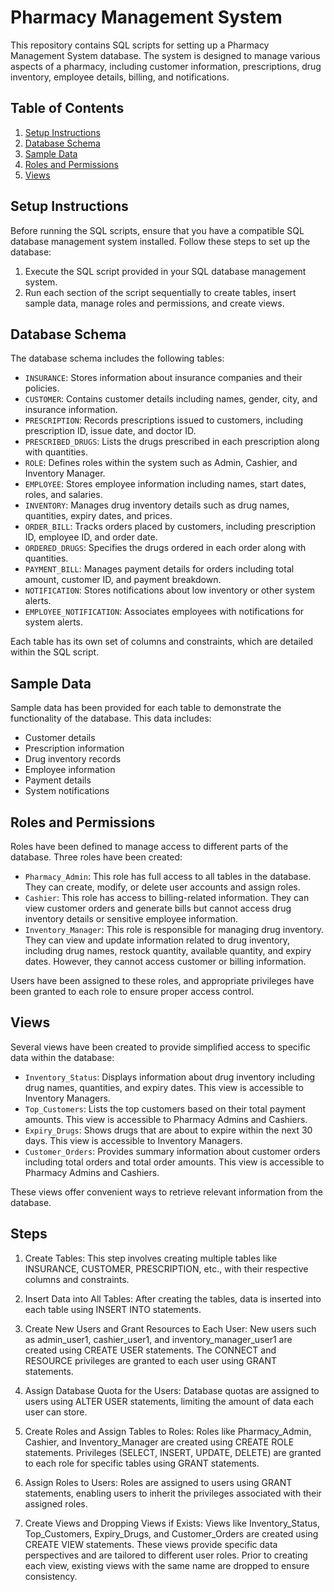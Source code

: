 # Pharmacy Management System

This repository contains SQL scripts for setting up a Pharmacy Management System database. The system is designed to manage various aspects of a pharmacy, including customer information, prescriptions, drug inventory, employee details, billing, and notifications.

## Table of Contents

1. [Setup Instructions](#setup-instructions)
2. [Database Schema](#database-schema)
3. [Sample Data](#sample-data)
4. [Roles and Permissions](#roles-and-permissions)
5. [Views](#views)

## Setup Instructions

Before running the SQL scripts, ensure that you have a compatible SQL database management system installed. Follow these steps to set up the database:

1. Execute the SQL script provided in your SQL database management system.
2. Run each section of the script sequentially to create tables, insert sample data, manage roles and permissions, and create views.

## Database Schema

The database schema includes the following tables:

- `INSURANCE`: Stores information about insurance companies and their policies.
- `CUSTOMER`: Contains customer details including names, gender, city, and insurance information.
- `PRESCRIPTION`: Records prescriptions issued to customers, including prescription ID, issue date, and doctor ID.
- `PRESCRIBED_DRUGS`: Lists the drugs prescribed in each prescription along with quantities.
- `ROLE`: Defines roles within the system such as Admin, Cashier, and Inventory Manager.
- `EMPLOYEE`: Stores employee information including names, start dates, roles, and salaries.
- `INVENTORY`: Manages drug inventory details such as drug names, quantities, expiry dates, and prices.
- `ORDER_BILL`: Tracks orders placed by customers, including prescription ID, employee ID, and order date.
- `ORDERED_DRUGS`: Specifies the drugs ordered in each order along with quantities.
- `PAYMENT_BILL`: Manages payment details for orders including total amount, customer ID, and payment breakdown.
- `NOTIFICATION`: Stores notifications about low inventory or other system alerts.
- `EMPLOYEE_NOTIFICATION`: Associates employees with notifications for system alerts.

Each table has its own set of columns and constraints, which are detailed within the SQL script.

## Sample Data

Sample data has been provided for each table to demonstrate the functionality of the database. This data includes:

- Customer details
- Prescription information
- Drug inventory records
- Employee information
- Payment details
- System notifications

## Roles and Permissions

Roles have been defined to manage access to different parts of the database. Three roles have been created:

- `Pharmacy_Admin`: This role has full access to all tables in the database. They can create, modify, or delete user accounts and assign roles.
- `Cashier`: This role has access to billing-related information. They can view customer orders and generate bills but cannot access drug inventory details or sensitive employee information.
- `Inventory_Manager`: This role is responsible for managing drug inventory. They can view and update information related to drug inventory, including drug names, restock quantity, available quantity, and expiry dates. However, they cannot access customer or billing information.

Users have been assigned to these roles, and appropriate privileges have been granted to each role to ensure proper access control.

## Views

Several views have been created to provide simplified access to specific data within the database:

- `Inventory_Status`: Displays information about drug inventory including drug names, quantities, and expiry dates. This view is accessible to Inventory Managers.
- `Top_Customers`: Lists the top customers based on their total payment amounts. This view is accessible to Pharmacy Admins and Cashiers.
- `Expiry_Drugs`: Shows drugs that are about to expire within the next 30 days. This view is accessible to Inventory Managers.
- `Customer_Orders`: Provides summary information about customer orders including total orders and total order amounts. This view is accessible to Pharmacy Admins and Cashiers.

These views offer convenient ways to retrieve relevant information from the database.

## Steps

1. Create Tables:
This step involves creating multiple tables like INSURANCE, CUSTOMER, PRESCRIPTION, etc., with their respective columns and constraints.

2. Insert Data into All Tables:
After creating the tables, data is inserted into each table using INSERT INTO statements.

3. Create New Users and Grant Resources to Each User:
New users such as admin_user1, cashier_user1, and inventory_manager_user1 are created using CREATE USER statements.
The CONNECT and RESOURCE privileges are granted to each user using GRANT statements.

4. Assign Database Quota for the Users:
Database quotas are assigned to users using ALTER USER statements, limiting the amount of data each user can store.

5. Create Roles and Assign Tables to Roles:
Roles like Pharmacy_Admin, Cashier, and Inventory_Manager are created using CREATE ROLE statements.
Privileges (SELECT, INSERT, UPDATE, DELETE) are granted to each role for specific tables using GRANT statements.

6. Assign Roles to Users:
Roles are assigned to users using GRANT statements, enabling users to inherit the privileges associated with their assigned roles.

7. Create Views and Dropping Views if Exists:
Views like Inventory_Status, Top_Customers, Expiry_Drugs, and Customer_Orders are created using CREATE VIEW statements.
These views provide specific data perspectives and are tailored to different user roles.
Prior to creating each view, existing views with the same name are dropped to ensure consistency.